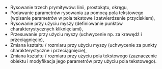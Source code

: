 + Rysowanie trzech prymitywów: linii, prostokątu, okręgu,
+ Podawanie parametrów rysowania za pomocą pola tekstowego (wpisanie parametrów w pola tekstowe i zatwierdzenie przyciskiem),
+ Rysowanie przy użyciu myszy (definiowanie punktów charakterystycznych kliknięciami),
+ Przesuwanie przy użyciu myszy (uchwycenie np. za krawędź i przeciągnięcie),
+ Zmiana kształtu / rozmiaru przy użyciu myszy (uchwycenie za punkty charakterystyczne i przeciągnięcie),
+ Zmiana kształtu / rozmiaru przy użyciu pola tekstowego (zaznaczenie obiektu i modyfikacja jego parametrów przy użyciu pola tekstowego).